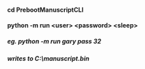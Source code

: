 #### cd PrebootManuscriptCLI
#### python -m run \<user> \<password> \<sleep>



##### eg. python -m run gary pass 32
##### writes to C:\\manuscript.bin